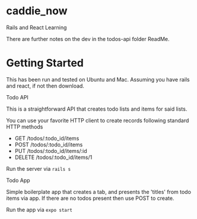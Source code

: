 # caddie_now
Rails and React Learning

There are further notes on the dev in the todos-api folder ReadMe.

# Getting Started

This has been run and tested on Ubuntu and Mac.
Assuming you have rails and react, if not then download.

Todo API

This is a straightforward API that creates todo lists and items for said lists.

You can use your favorite HTTP client to create records following standard HTTP methods

* GET /todos/:todo_id/items
* POST /todos/:todo_id/items
* PUT /todos/:todo_id/items/:id
* DELETE /todos/:todo_id/items/1

Run the server via `rails s`

Todo App

Simple boilerplate app that creates a tab, and presents the 'titles' from todo items via app. If there are no todos present then
use POST to create.

Run the app via `expo start`
